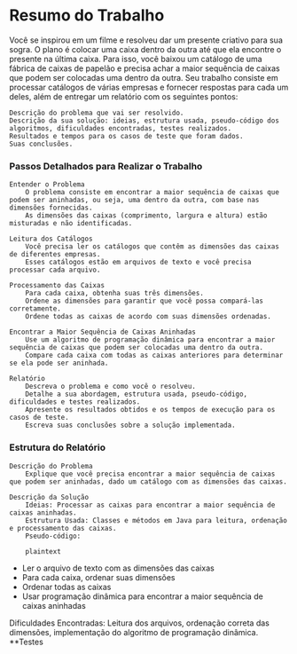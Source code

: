 # Resumo do Trabalho

Você se inspirou em um filme e resolveu dar um presente criativo para sua sogra. O plano é colocar uma caixa dentro da outra até que ela encontre o presente na última caixa. Para isso, você baixou um catálogo de uma fábrica de caixas de papelão e precisa achar a maior sequência de caixas que podem ser colocadas uma dentro da outra. Seu trabalho consiste em processar catálogos de várias empresas e fornecer respostas para cada um deles, além de entregar um relatório com os seguintes pontos:

    Descrição do problema que vai ser resolvido.
    Descrição da sua solução: ideias, estrutura usada, pseudo-código dos algoritmos, dificuldades encontradas, testes realizados.
    Resultados e tempos para os casos de teste que foram dados.
    Suas conclusões.

### Passos Detalhados para Realizar o Trabalho

    Entender o Problema
        O problema consiste em encontrar a maior sequência de caixas que podem ser aninhadas, ou seja, uma dentro da outra, com base nas dimensões fornecidas.
        As dimensões das caixas (comprimento, largura e altura) estão misturadas e não identificadas.

    Leitura dos Catálogos
        Você precisa ler os catálogos que contêm as dimensões das caixas de diferentes empresas.
        Esses catálogos estão em arquivos de texto e você precisa processar cada arquivo.

    Processamento das Caixas
        Para cada caixa, obtenha suas três dimensões.
        Ordene as dimensões para garantir que você possa compará-las corretamente.
        Ordene todas as caixas de acordo com suas dimensões ordenadas.

    Encontrar a Maior Sequência de Caixas Aninhadas
        Use um algoritmo de programação dinâmica para encontrar a maior sequência de caixas que podem ser colocadas uma dentro da outra.
        Compare cada caixa com todas as caixas anteriores para determinar se ela pode ser aninhada.

    Relatório
        Descreva o problema e como você o resolveu.
        Detalhe a sua abordagem, estrutura usada, pseudo-código, dificuldades e testes realizados.
        Apresente os resultados obtidos e os tempos de execução para os casos de teste.
        Escreva suas conclusões sobre a solução implementada.

### Estrutura do Relatório

    Descrição do Problema
        Explique que você precisa encontrar a maior sequência de caixas que podem ser aninhadas, dado um catálogo com as dimensões das caixas.

    Descrição da Solução
        Ideias: Processar as caixas para encontrar a maior sequência de caixas aninhadas.
        Estrutura Usada: Classes e métodos em Java para leitura, ordenação e processamento das caixas.
        Pseudo-código:

        plaintext

- Ler o arquivo de texto com as dimensões das caixas
- Para cada caixa, ordenar suas dimensões
- Ordenar todas as caixas
- Usar programação dinâmica para encontrar a maior sequência de caixas aninhadas

Dificuldades Encontradas: Leitura dos arquivos, ordenação correta das dimensões, implementação do algoritmo de programação dinâmica.
**Testes
